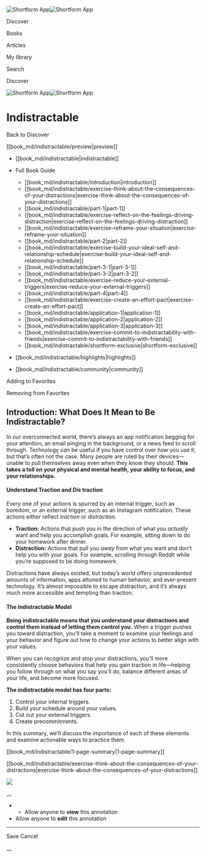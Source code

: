 ![Shortform App](/img/logo.36a2399e.svg)![Shortform App](/img/logo-dark.70c1b072.svg)

Discover

Books

Articles

My library

Search

Discover

![Shortform App](/img/logo.36a2399e.svg)![Shortform App](/img/logo-dark.70c1b072.svg)

# Indistractable

Back to Discover

[[book_md/indistractable/preview|preview]]

  * [[book_md/indistractable|indistractable]]
  * Full Book Guide

    * [[book_md/indistractable/introduction|introduction]]
    * [[book_md/indistractable/exercise-think-about-the-consequences-of-your-distractions|exercise-think-about-the-consequences-of-your-distractions]]
    * [[book_md/indistractable/part-1|part-1]]
    * [[book_md/indistractable/exercise-reflect-on-the-feelings-driving-distraction|exercise-reflect-on-the-feelings-driving-distraction]]
    * [[book_md/indistractable/exercise-reframe-your-situation|exercise-reframe-your-situation]]
    * [[book_md/indistractable/part-2|part-2]]
    * [[book_md/indistractable/exercise-build-your-ideal-self-and-relationship-schedule|exercise-build-your-ideal-self-and-relationship-schedule]]
    * [[book_md/indistractable/part-3-1|part-3-1]]
    * [[book_md/indistractable/part-3-2|part-3-2]]
    * [[book_md/indistractable/exercise-reduce-your-external-triggers|exercise-reduce-your-external-triggers]]
    * [[book_md/indistractable/part-4|part-4]]
    * [[book_md/indistractable/exercise-create-an-effort-pact|exercise-create-an-effort-pact]]
    * [[book_md/indistractable/application-1|application-1]]
    * [[book_md/indistractable/application-2|application-2]]
    * [[book_md/indistractable/application-3|application-3]]
    * [[book_md/indistractable/exercise-commit-to-indistractability-with-friends|exercise-commit-to-indistractability-with-friends]]
    * [[book_md/indistractable/shortform-exclusive|shortform-exclusive]]
  * [[book_md/indistractable/highlights|highlights]]
  * [[book_md/indistractable/community|community]]



Adding to Favorites 

Removing from Favorites 

## Introduction: What Does It Mean to Be Indistractable?

In our overconnected world, there’s always an app notification begging for your attention, an email pinging in the background, or a news feed to scroll through. Technology _can_ be useful if you have control over how you use it, but that’s often not the case. Many people are ruled by their devices—unable to pull themselves away even when they _know_ they should. **This takes a toll on your physical and mental health, your ability to focus, and your relationships.**

#### Understand Traction and _Dis_ traction

_Every_ one of your actions is spurred by an internal trigger, such as boredom, or an external trigger, such as an Instagram notification. These actions either reflect _traction_ or _distraction_.

  * **Traction:** Actions that push you in the direction of what you _actually_ want and help you accomplish goals. For example, sitting down to do your homework after dinner.
  * **Distraction:** Actions that pull you _away_ from what you want and don’t help you with your goals. For example, scrolling through Reddit while you’re supposed to be doing homework. 



Distractions have always existed, but today’s world offers unprecedented amounts of information, apps attuned to human behavior, and ever-present technology. It’s almost impossible to escape distraction, and it’s always much more accessible and tempting than traction.

#### The Indistractable Model

**Being indistractable means that you understand your distractions and control them instead of letting them control you.** When a trigger pushes you toward distraction, you’ll take a moment to examine your feelings and your behavior and figure out how to change your actions to better align with your values.

When you can recognize and stop your distractions, you’ll more consistently choose behaviors that help you gain traction in life—helping you follow through on what you say you’ll do, balance different areas of your life, and become more focused.

**The indistractable model has four parts:**

  1. Control your internal triggers. 
  2. Build your schedule around your values.
  3. Cut out your external triggers.
  4. Create precommitments.



In this summary, we’ll discuss the importance of each of these elements and examine actionable ways to practice them.

[[book_md/indistractable/1-page-summary|1-page-summary]]

[[book_md/indistractable/exercise-think-about-the-consequences-of-your-distractions|exercise-think-about-the-consequences-of-your-distractions]]

![](https://bat.bing.com/action/0?ti=56018282&Ver=2&mid=d6bf15ce-afcb-4325-80f8-4499c62a3e9e&sid=49fff5b0636c11eeb9c611038afc8668&vid=4a005010636c11ee80c703d4c4a7acd5&vids=0&msclkid=N&pi=0&lg=en-US&sw=800&sh=600&sc=24&nwd=1&tl=Shortform%20%7C%20Book&p=https%3A%2F%2Fwww.shortform.com%2Fapp%2Fbook%2Findistractable%2Fintroduction&r=&lt=330&evt=pageLoad&sv=1&rn=387331)

__

  *   * Allow anyone to **view** this annotation
  * Allow anyone to **edit** this annotation



* * *

Save Cancel

__



